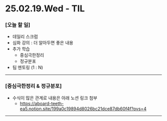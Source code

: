 # 25.02.19.Wed - TIL

### [오늘 할 일]

- 데일리 스크럼
- 심화 강의 : 더 알아두면 좋은 내용
- 추가 학습
     - 중심극한정리
     - 정규분포
- 팀 멘토링 (1 : N)

---

### [중심극한정리 & 정규분포]

- 수식이 많은 관계로 내용은 아래 노션 링크 첨부
     - https://aboard-teeth-ea5.notion.site/199a0c19894d8026bc21dce87db60f4f?pvs=4

---

